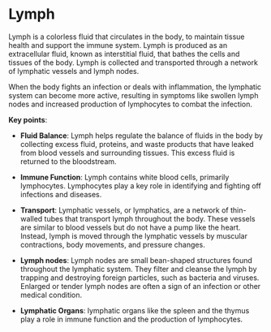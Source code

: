 [//]: # (
source: gpt-3 + jph editing
tags: components body-systems
)

# Lymph

Lymph is a colorless fluid that circulates in the body, to maintain tissue health and support the immune system. Lymph is produced as an extracellular fluid, known as interstitial fluid, that bathes the cells and tissues of the body. Lymph is collected and transported through a network of lymphatic vessels and lymph nodes.

When the body fights an infection or deals with inflammation, the lymphatic system can become more active, resulting in symptoms like swollen lymph nodes and increased production of lymphocytes to combat the infection.

**Key points**:

* **Fluid Balance**: Lymph helps regulate the balance of fluids in the body by collecting excess fluid, proteins, and waste products that have leaked from blood vessels and surrounding tissues. This excess fluid is returned to the bloodstream.

* **Immune Function**: Lymph contains white blood cells, primarily lymphocytes. Lymphocytes play a key role in identifying and fighting off infections and diseases.

* **Transport**: Lymphatic vessels, or lymphatics, are a network of thin-walled tubes that transport lymph throughout the body. These vessels are similar to blood vessels but do not have a pump like the heart. Instead, lymph is moved through the lymphatic vessels by muscular contractions, body movements, and pressure changes.

* **Lymph nodes**: Lymph nodes are small bean-shaped structures found throughout the lymphatic system. They filter and cleanse the lymph by trapping and destroying foreign particles, such as bacteria and viruses. Enlarged or tender lymph nodes are often a sign of an infection or other medical condition.

* **Lymphatic Organs**: lymphatic organs like the spleen and the thymus play a role in immune function and the production of lymphocytes.

